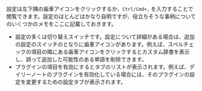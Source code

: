 設定は左下隅の歯車アイコンをクリックするか、`Ctrl/Cmd+,` を入力することで閲覧できます。設定のほとんどはかなり自明ですが、役立ちそうな事柄についてのいくつかのメモをここに記載しておきます。

- 設定の多くは切り替えスイッチです。設定について詳細がある場合は、追加の設定のスイッチのとなりに歯車アイコンがあります。例えば、スペルチェックの項目の隣にある歯車アイコンをクリックするとカスタム辞書を表示し、誤って追加した可能性のある単語を削除できます。
- プラグインの項目を有効にするとタブのリストが表示されます。例えば、デイリーノートのプラグインを有効化している場合には、そのプラグインの設定を変更するための設定タブが表示されます。